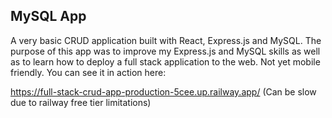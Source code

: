 ## MySQL App

A very basic CRUD application built with React, Express.js and MySQL. The purpose of this app was to improve my Express.js and MySQL skills as well as to learn how to deploy a full stack application to the web. Not yet mobile friendly. You can see it in action here:

https://full-stack-crud-app-production-5cee.up.railway.app/
(Can be slow due to railway free tier limitations)